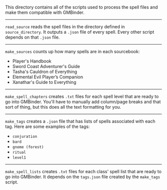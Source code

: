 This directory contains all of the scripts used to process the spell files and make them compatible with GMBinder.

---

`read_source` reads the spell files in the directory defined in `source_directory`. It outputs a `.json` file of every spell. Every other script depends on that `.json` file.

---

`make_sources` counts up how many spells are in each sourcebook:

 - Player's Handbook
 - Sword Coast Adventurer's Guide
 - Tasha's Cauldron of Everything
 - Elemental Evil Player’s Companion
 - Xanathar's Guide to Everything
 
---

`make_spell_chapters` creates `.txt` files for each spell level that are ready to go into GMBinder. You'll have to manually add column/page breaks and that sort of thing, but this does all the text formatting for you.

---

`make_tags` creates a `.json` file that has lists of spells associated with each tag. Here are some examples of the tags:

 - `conjuration`
 - `bard`
 - `gnome (forest)`
 - `ritual`
 - `level1`
 
---

`make_spell_lists` creates `.txt` files for each class' spell list that are ready to go into GMBinder. It depends on the `tags.json` file created by the `make_tags` script.